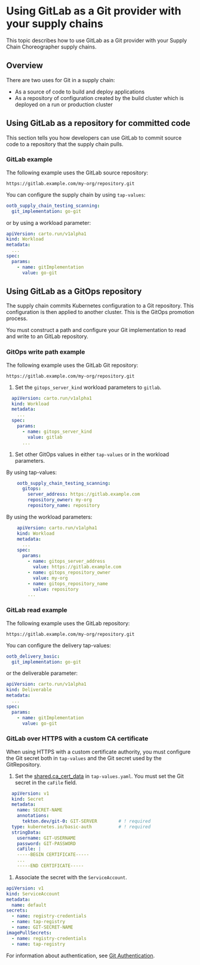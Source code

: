 # Using GitLab as a Git provider with your supply chains

This topic describes how to use GitLab as a Git provider with your Supply Chain Choreographer supply chains.

## <a id="overview"></a>Overview

There are two uses for Git in a supply chain:

- As a source of code to build and deploy applications
- As a repository of configuration created by the build cluster which is deployed on a run or production cluster

## <a id="repo-committed"></a> Using GitLab as a repository for committed code

This section tells you how developers can use GitLab to commit source code to a repository that the
supply chain pulls.

### <a id="devops-example"></a> GitLab example

The following example uses the GitLab source repository:

`https://gitlab.example.com/my-org/repository.git`

You can configure the supply chain by using `tap-values`:

```yaml
ootb_supply_chain_testing_scanning:
  git_implementation: go-git
```

or by using a workload parameter:

```yaml
apiVersion: carto.run/v1alpha1
kind: Workload
metadata:
  ...
spec:
  params:
    - name: gitImplementation
      value: go-git
```

## <a id="using-gitops"></a> Using GitLab as a GitOps repository

The supply chain commits Kubernetes configuration to a Git repository.
This configuration is then applied to another cluster. This is the GitOps
promotion process.

You must construct a path and configure your Git implementation to read and write to an GitLab repository.

### <a id="gitops-write-ex"></a> GitOps write path example

The following example uses the GitLab Git repository:

`https://gitlab.example.com/my-org/repository.git`

1. Set the `gitops_server_kind` workload parameters to `gitlab`.

  ```yaml
    apiVersion: carto.run/v1alpha1
    kind: Workload
    metadata:
      ...
    spec:
      params:
        - name: gitops_server_kind
          value: gitlab
        ...
  ```

1. Set other GitOps values in either `tap-values` or in the workload parameters.

  By using tap-values:

  ```yaml
      ootb_supply_chain_testing_scanning:
        gitops:
          server_address: https://gitlab.example.com
          repository_owner: my-org
          repository_name: repository
  ```

  By using the workload parameters:

  ```yaml
      apiVersion: carto.run/v1alpha1
      kind: Workload
      metadata:
        ...
      spec:
        params:
          - name: gitops_server_address
            value: https://gitlab.example.com
          - name: gitops_repository_owner
            value: my-org
          - name: gitops_repository_name
            value: repository
          ...
  ```

### <a id="gitops-read-ex"></a> GitLab read example

The following example uses the GitLab repository:

`https://gitlab.example.com/my-org/repository.git`

You can configure the delivery tap-values:

```yaml
ootb_delivery_basic:
  git_implementation: go-git
```

or the deliverable parameter:

```yaml
apiVersion: carto.run/v1alpha1
kind: Deliverable
metadata:
  ...
spec:
  params:
    - name: gitImplementation
      value: go-git
```

### <a id="gitops-read-temp"></a> GitLab over HTTPS with a custom CA certificate

When using HTTPS with a custom certificate authority, you must configure the Git
secret both in `tap-values` and the Git secret used by the GitRepository.

1. Set the [shared.ca_cert_data](../security-and-compliance/tls-and-certificates/custom-ca-certificates.hbs.md)
 in `tap-values.yaml`. You must set the Git secret in the `caFile` field.

  ```yaml
    apiVersion: v1
    kind: Secret
    metadata:
      name: SECRET-NAME
      annotations:
        tekton.dev/git-0: GIT-SERVER        # ! required
    type: kubernetes.io/basic-auth          # ! required
    stringData:
      username: GIT-USERNAME
      password: GIT-PASSWORD
      caFile: |
      -----BEGIN CERTIFICATE-----
      ...
      -----END CERTIFICATE-----
  ```

1. Associate the secret with the `ServiceAccount`.

  ```yaml
  apiVersion: v1
  kind: ServiceAccount
  metadata:
    name: default
  secrets:
    - name: registry-credentials
    - name: tap-registry
    - name: GIT-SECRET-NAME
  imagePullSecrets:
    - name: registry-credentials
    - name: tap-registry
  ```

For information about authentication, see [Git Authentication](git-auth.hbs.md).